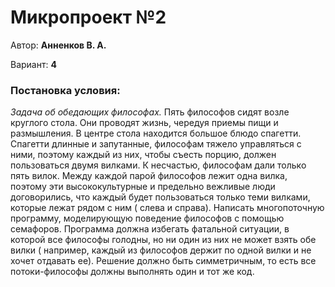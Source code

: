 # Микропроект №2

Автор: __Анненков В. А.__

Вариант: __4__

### Постановка условия:

_Задача об обедающих философах._ Пять философов сидят возле круглого стола. Они проводят жизнь, чередуя приемы пищи и
размышления. В центре стола находится большое блюдо спагетти. Спагетти длинные и запутанные, философам тяжело
управляться с ними, поэтому каждый из них, чтобы съесть порцию, должен пользоваться двумя вилками. К несчастью,
философам дали только пять вилок. Между каждой парой философов лежит одна вилка, поэтому эти высококультурные и
предельно вежливые люди договорились, что каждый будет пользоваться только теми вилками, которые лежат рядом с ним (
слева и справа). Написать многопоточную программу, моделирующую поведение философов с помощью семафоров. Программа
должна избегать фатальной ситуации, в которой все философы голодны, но ни один из них не может взять обе вилки (
например, каждый из философов держит по одной вилки и не хочет отдавать ее). Решение должно быть симметричным, то есть
все потоки-философы должны выполнять один и тот же код.